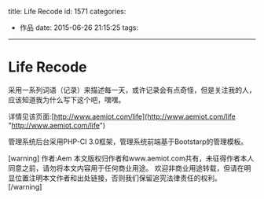 title: Life Recode
id: 1571
categories:
  - 作品
date: 2015-06-26 21:15:25
tags:
---

# Life Recode

采用一系列词语（记录）来描述每一天，或许记录会有点奇怪，但是关注我的人，应该知道我为什么写下这个吧，嘿嘿。

详情见该页面:[http://www.aemiot.com/life](http://www.aemiot.com/life "http://www.aemiot.com/life")

管理系统后台采用PHP-CI 3.0框架，管理系统前端基于Bootstarp的管理模板。

[warning]
作者:Aem
本文版权归作者和www.aemiot.com共有，未征得作者本人同意之前，请勿将本文内容用于任何商业用途。 欢迎非商业用途转载，但请在明显位置注明本文作者和出处链接，否则我们保留追究法律责任的权利。
[/warning]